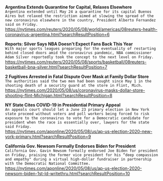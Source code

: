 **Argentina Extends Quarantine for Capital, Relaxes Elsewhere**\
`Argentina extended until May 24 a quarantine for its capital Buenos Aires but relaxed the restriction aimed at slowing the spread of the new coronavirus elsewhere in the country, President Alberto Fernandez said on Friday.`\
https://nytimes.com/reuters/2020/05/08/world/americas/08reuters-health-coronavirus-argentina.html?searchResultPosition=6

**Reports: Silver Says NBA Doesn't Expect Fans Back This Year**\
`With major sports leagues preparing for the eventuality of restarting behind closed doors amid the coronavirus pandemic, NBA commissioner Adam Silver reportedly took the concept to the next level on Friday.`\
https://nytimes.com/reuters/2020/05/08/sports/basketball/08reuters-basketball-bna-silver.html?searchResultPosition=7

**2 Fugitives Arrested in Fatal Dispute Over Mask at Family Dollar Store**\
`The authorities said the two men had been sought since May 1 in the shooting death of a security guard at the store in Flint, Mich.`\
https://nytimes.com/2020/05/08/us/coronavirus-masks-dollar-store-shooting-flint-Michigan.html?searchResultPosition=8

**NY State Cites COVID-19 in Presidential Primary Appeal**\
`An appeals court should let a June 23 primary election in New York state proceed without voters and poll workers being forced to risk exposure to the coronavirus to vote for a Democratic candidate for president when the race is essentially over, lawyers for the state said Friday.`\
https://nytimes.com/aponline/2020/05/08/us/ap-us-election-2020-new-york-primary.html?searchResultPosition=9

**California Gov. Newsom Formally Endorses Biden for President**\
`California Gov. Gavin Newsom formally endorsed Joe Biden for president on Friday, praising the former vice president for his “deep compassion and empathy" during a virtual high-dollar fundraiser in partnership with the Democratic National Committee. `\
https://nytimes.com/aponline/2020/05/08/us/ap-us-election-2020-newsom-biden-1st-ld-writethru.html?searchResultPosition=10

